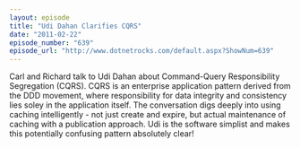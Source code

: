 ```yaml
---
layout: episode
title: "Udi Dahan Clarifies CQRS"
date: "2011-02-22"
episode_number: "639"
episode_url: "http://www.dotnetrocks.com/default.aspx?ShowNum=639"
---
```


Carl and Richard talk to Udi Dahan about Command-Query Responsibility Segregation (CQRS). CQRS is an enterprise application pattern derived from the DDD movement, where responsibility for data integrity and consistency lies soley in the application itself. The conversation digs deeply into using caching intelligently - not just create and expire, but actual maintenance of caching with a publication approach. Udi is the software simplist and makes this potentially confusing pattern absolutely clear!
